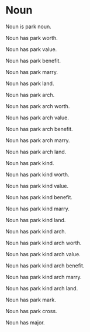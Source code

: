 # Noun

Noun is park noun.

Noun has park worth.

Noun has park value.

Noun has park benefit.

Noun has park marry.

Noun has park land.

Noun has park arch.

Noun has park arch worth.

Noun has park arch value.

Noun has park arch benefit.

Noun has park arch marry.

Noun has park arch land.

Noun has park kind.

Noun has park kind worth.

Noun has park kind value.

Noun has park kind benefit.

Noun has park kind marry.

Noun has park kind land.

Noun has park kind arch.

Noun has park kind arch worth.

Noun has park kind arch value.

Noun has park kind arch benefit.

Noun has park kind arch marry.

Noun has park kind arch land.

Noun has park mark.

Noun has park cross.

Noun has major.